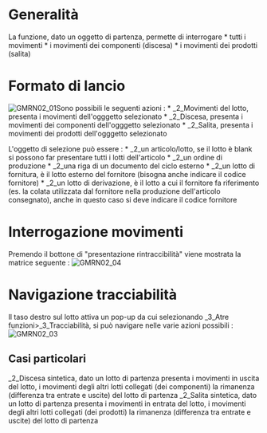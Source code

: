 # Generalità
La funzione, dato un oggetto di partenza, permette di interrogare
 \* tutti i movimenti
 \* i movimenti dei componenti (discesa)
 \* i movimenti dei prodotti (salita)

# Formato di lancio
![GMRN02_01](http://localhost:3000/immagini/MBDOC_OGG-P_GMRN02/GMRN02_01.png)Sono possibili le seguenti azioni : 
 \* _2_Movimenti del lotto, presenta i movimenti dell'ogggetto selezionato
 \* _2_Discesa, presenta i movimenti dei componenti dell'ogggetto selezionato
 \* _2_Salita, presenta i movimenti dei prodotti dell'ogggetto selezionato

L'oggetto di selezione può essere : 
 \* _2_un articolo/lotto,  se il lotto è blank si possono far presentare tutti i lotti dell'articolo
 \* _2_un ordine di produzione
 \* _2_una riga di un documento del ciclo esterno
 \* _2_un lotto di fornitura, è il lotto esterno del fornitore (bisogna anche indicare il codice fornitore)
 \* _2_un lotto di derivazione, è il lotto a cui il fornitore fa riferimento (es. la colata utilizzata dal fornitore nella produzione dell'articolo consegnato), anche in questo caso si deve indicare il codice fornitore

# Interrogazione movimenti
Premendo il bottone di "presentazione rintraccibilità" viene mostrata la matrice seguente : 
![GMRN02_04](http://localhost:3000/immagini/MBDOC_OGG-P_GMRN02/GMRN02_04.png)
# Navigazione tracciabilità
Il taso destro sul  lotto attiva un pop-up da cui selezionando _3_Atre funzioni>_3_Tracciabilità, si può navigare nelle varie azioni possibili : 
![GMRN02_03](http://localhost:3000/immagini/MBDOC_OGG-P_GMRN02/GMRN02_03.png)
## Casi particolari
_2_Discesa sintetica, dato un lotto di partenza presenta i movimenti in uscita del lotto, i movimenti degli altri lotti collegati (dei componenti) la rimanenza (differenza tra entrate e uscite) del lotto di partenza
_2_Salita sintetica, dato un lotto di partenza presenta i movimenti in entrata del lotto, i movimenti degli altri lotti collegati (dei prodotti) la rimanenza (differenza tra entrate e uscite) del lotto di partenza
